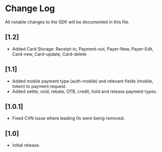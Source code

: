# Change Log
All notable changes to the SDK will be documented in this file.

## [1.2]
- Added Card Storage: Receipt-in, Payment-out, Payer-New, Payer-Edit, Card-new, Card-update, Card-delete

## [1.1]
- Added mobile payment type (auth-mobile) and relevant fields (mobile, token) to payment request.
- Added settle, void, rebate, OTB, credit, hold and release payment types.

## [1.0.1]
- Fixed CVN issue where leading 0s were being removed.

## [1.0]
- Initial release.
